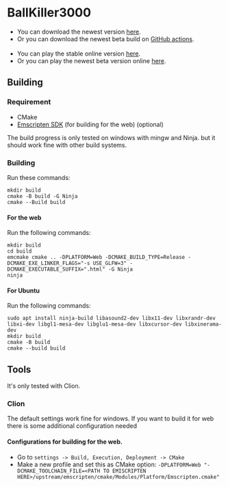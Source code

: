 # **BallKiller3000**

- You can download the newest version [here](https://github.com/JesseRobot01/BallKiller3000/releases).
- Or you can download the newest beta build
  on [GitHub actions](https://github.com/JesseRobot01/BallKiller3000/actions).
  <br><br>
- You can play the stable online version [here](https://jesserobot01.github.io/BallKiller3000/).
- Or you can play the newest beta version online [here](https://jesserobot01.github.io/BallKiller3000/beta).

## Building

### Requirement

- CMake
- [Emscripten SDK](https://emscripten.org/docs/getting_started/downloads.html) (for building for the web) (optional)

The build progress is only tested on windows with mingw and Ninja. but it should work fine with other build systems.

### Building

Run these commands:

```
mkdir build
cmake -B build -G Ninja
cmake --Build build
```

#### For the web

Run the following commands:

``` 
mkdir build
cd build
emcmake cmake .. -DPLATFORM=Web -DCMAKE_BUILD_TYPE=Release -DCMAKE_EXE_LINKER_FLAGS="-s USE_GLFW=3" -DCMAKE_EXECUTABLE_SUFFIX=".html" -G Ninja
ninja
```

#### For Ubuntu

Run the following commands:

``` 
sudo apt install ninja-build libasound2-dev libx11-dev libxrandr-dev libxi-dev libgl1-mesa-dev libglu1-mesa-dev libxcursor-dev libxinerama-dev
mkdir build
cmake -B build
cmake --build build
```

## Tools

It's only tested with Clion.

### Clion

The default settings work fine for windows.
If you want to build it for web there is some additional configuration needed

#### Configurations for building for the web.

- Go to `settings -> Build, Execution, Deployment -> CMake`
- Make a new profile and set this as CMake
  option: `-DPLATFORM=Web "-DCMAKE_TOOLCHAIN_FILE=<PATH TO EMISCRIPTEN HERE>/upstream/emscripten/cmake/Modules/Platform/Emscripten.cmake"`
